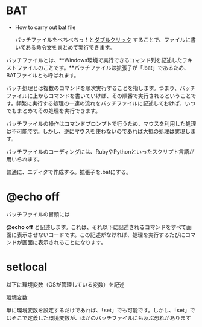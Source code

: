 # BAT

- How to carry out bat file
    
    バッチファイルをべちべちっ！と[ダブルクリック](https://wa3.i-3-i.info/word1941.html)
    することで、ファイルに書いてある命令文をまとめて実行できます。
    

バッチファイルとは、**Windows環境で実行できるコマンド列を記述したテキストファイルのことです。**バッチファイルは拡張子が「.bat」であるため、BATファイルとも呼ばれます。

バッチ処理とは複数のコマンドを順次実行することを指します。つまり、バッチファイルに上からコマンドを書いていけば、その順番で実行されるということです。頻繁に実行する処理の一連の流れをバッチファイルに記述しておけば、いつでもまとめてその処理を実行できます。

バッチファイルの操作はコマンドプロンプトで行うため、マウスを利用した処理は不可能です。しかし、逆にマウスを使わないのであれば大抵の処理は実現します。

バッチファイルのコーディングには、RubyやPythonといったスクリプト言語が用いられます。

普通に、エディタで作成する。拡張子を.batにする。

# @echo off

バッチファイルの冒頭には

**@echo off**
と記述します。これは、それ以下に記述されるコマンドをすべて画面に表示させないコードです。この記述がなければ、処理を実行するたびにコマンドが画面に表示されることになります。

# **setlocal**

以下に環境変数（OSが管理している変数）を記述

[環境変数](BAT%207496015166d64dc99e9de3ba981f7ca8/%E7%92%B0%E5%A2%83%E5%A4%89%E6%95%B0%207d2d4201a3a8476982264cc4e369bbde.md)

単に環境変数を設定するだけであれば、「set」でも可能です。しかし、「set」ではそこで定義した環境変数が、ほかのバッチファイルにも及ぶ恐れがあります